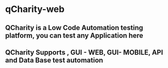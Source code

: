 # qCharity-web

## QCharity is a Low Code Automation testing platform, you can test any Application here

## QCharity Supports , GUI - WEB, GUI- MOBILE, API and Data Base test automation
